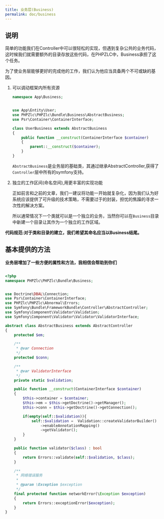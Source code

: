 ```yaml
---
title: 业务层(Business)
permalink: doc/business
---
```


## 说明

简单的功能我们在Controller中可以很轻松的实现，但遇到复杂公共的业务代码，这时候我们就需要额外的目录存放这些代码，在PHPZLC中，Business承担了这个任务。

为了使业务层能够更好的完成他的工作，我们认为他应当具备两个不可或缺的基因。

1. 可以调动框架内所有资源
 
    ```php
    namespace App\Business;
    
    
    use App\Entity\User;
    use PHPZlc\PHPZlc\Bundle\Business\AbstractBusiness;
    use Psr\Container\ContainerInterface;
    
    class UserBusiness extends AbstractBusiness
    {
        public function __construct(ContainerInterface $container)
        {
            parent::__construct($container);
        }
    }
    ```
   
    `AbstractBusiness`是业务层的基础类，其通过继承AbstractController,获得了`Controller`层中所有的symfony支持。
    
2. 独立的工作区间(命名空间),用更丰富的实现功能

   正如前言和之前的文章，我们一建议将功能一开始就复杂化，因为我们认为好系统应该提供了可升级的技术策略，不需要过于的封装，担忧的焦躁的寻求一次性的解决方案。
   
   所以通常情况下一个类就可以是一个独立的业务，当然你可以在`Business`目录中新建一个目录让其作为一个独立的工作区域。
    

**代码规范:对于类和目录的建立，我们希望其命名应当以Business结尾。**

## 基本提供的方法

   **业务层增加了一些方便的属性和方法，我相信会帮助到你们**
   
   
```php

<?php
namespace PHPZlc\PHPZlc\Bundle\Business;


use Doctrine\DBAL\Connection;
use Psr\Container\ContainerInterface;
use PHPZlc\PHPZlc\Abnormal\Errors;
use Symfony\Bundle\FrameworkBundle\Controller\AbstractController;
use Symfony\Component\Validator\Validation;
use Symfony\Component\Validator\Validator\ValidatorInterface;

abstract class AbstractBusiness extends AbstractController
{
    protected $em;

    /**
     * @var Connection
     */
    protected $conn;

    /**
     * @var ValidatorInterface
     */
    private static $validation;

    public function __construct(ContainerInterface $container)
    {
        $this->container = $container;
        $this->em = $this->getDoctrine()->getManager();
        $this->conn = $this->getDoctrine()->getConnection();

        if(empty(self::$validation)){
            self::$validation =  Validation::createValidatorBuilder()
                ->enableAnnotationMapping()
                ->getValidator();
        }
    }

    public function validator($class) : bool
    {
        return Errors::validate(self::$validation, $class);
    }

    /**
     * 网络错误服务
     *
     * @param \Exception $exception
     */
    final protected function networkError(\Exception $exception)
    {
        return Errors::exceptionError($exception);
    }
}
```